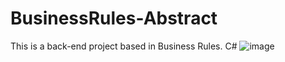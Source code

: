 # BusinessRules-Abstract
This is a back-end project based in Business Rules. C#
![image](https://user-images.githubusercontent.com/57911574/174893693-c0b96f20-3307-46b1-a25f-ea234e501fab.png)

